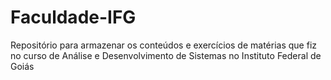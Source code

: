 # Faculdade-IFG
Repositório para armazenar os conteúdos e exercícios de matérias que fiz no curso de Análise e Desenvolvimento de Sistemas no Instituto Federal de Goiás

